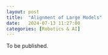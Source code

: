 ```yaml
---
layout: post
title:  "Alignment of Large Models"
date:   2024-07-13 11:27:00
categories: [Robotics & AI]
---
```


To be published. 

